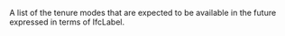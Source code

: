 A list of the tenure modes that are expected to be available in the future expressed in terms of IfcLabel.